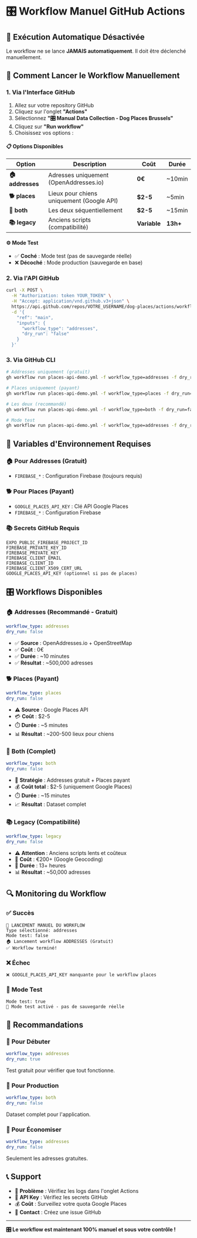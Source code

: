 # 🎛️ Workflow Manuel GitHub Actions

## 🚫 **Exécution Automatique Désactivée**

Le workflow ne se lance **JAMAIS automatiquement**. Il doit être déclenché manuellement.

## 🎯 **Comment Lancer le Workflow Manuellement**

### 1. **Via l'Interface GitHub**
1. Allez sur votre repository GitHub
2. Cliquez sur l'onglet **"Actions"**
3. Sélectionnez **"🎛️ Manual Data Collection - Dog Places Brussels"**
4. Cliquez sur **"Run workflow"**
5. Choisissez vos options :

#### 📋 **Options Disponibles**

| Option | Description | Coût | Durée |
|--------|-------------|------|-------|
| **🏠 addresses** | Adresses uniquement (OpenAddresses.io) | **0€** | ~10min |
| **🐕 places** | Lieux pour chiens uniquement (Google API) | **$2-5** | ~5min |
| **🚀 both** | Les deux séquentiellement | **$2-5** | ~15min |
| **📚 legacy** | Anciens scripts (compatibilité) | **Variable** | **13h+** |

#### ⚙️ **Mode Test**
- ✅ **Coché** : Mode test (pas de sauvegarde réelle)
- ❌ **Décoché** : Mode production (sauvegarde en base)

### 2. **Via l'API GitHub**
```bash
curl -X POST \
  -H "Authorization: token YOUR_TOKEN" \
  -H "Accept: application/vnd.github.v3+json" \
  https://api.github.com/repos/VOTRE_USERNAME/dog-places/actions/workflows/places-api-demo.yml/dispatches \
  -d '{
    "ref": "main",
    "inputs": {
      "workflow_type": "addresses",
      "dry_run": "false"
    }
  }'
```

### 3. **Via GitHub CLI**
```bash
# Addresses uniquement (gratuit)
gh workflow run places-api-demo.yml -f workflow_type=addresses -f dry_run=false

# Places uniquement (payant)
gh workflow run places-api-demo.yml -f workflow_type=places -f dry_run=false

# Les deux (recommandé)
gh workflow run places-api-demo.yml -f workflow_type=both -f dry_run=false

# Mode test
gh workflow run places-api-demo.yml -f workflow_type=addresses -f dry_run=true
```

## 🔐 **Variables d'Environnement Requises**

### 🏠 **Pour Addresses (Gratuit)**
- `FIREBASE_*` : Configuration Firebase (toujours requis)

### 🐕 **Pour Places (Payant)**
- `GOOGLE_PLACES_API_KEY` : Clé API Google Places
- `FIREBASE_*` : Configuration Firebase

### 📚 **Secrets GitHub Requis**
```
EXPO_PUBLIC_FIREBASE_PROJECT_ID
FIREBASE_PRIVATE_KEY_ID
FIREBASE_PRIVATE_KEY
FIREBASE_CLIENT_EMAIL
FIREBASE_CLIENT_ID
FIREBASE_CLIENT_X509_CERT_URL
GOOGLE_PLACES_API_KEY (optionnel si pas de places)
```

## 🎛️ **Workflows Disponibles**

### 🏠 **Addresses (Recommandé - Gratuit)**
```yaml
workflow_type: addresses
dry_run: false
```
- ✅ **Source** : OpenAddresses.io + OpenStreetMap
- ✅ **Coût** : 0€
- ✅ **Durée** : ~10 minutes
- ✅ **Résultat** : ~500,000 adresses

### 🐕 **Places (Payant)**
```yaml
workflow_type: places
dry_run: false
```
- ⚠️ **Source** : Google Places API
- 💳 **Coût** : $2-5
- ⏱️ **Durée** : ~5 minutes
- 📊 **Résultat** : ~200-500 lieux pour chiens

### 🚀 **Both (Complet)**
```yaml
workflow_type: both
dry_run: false
```
- 🎯 **Stratégie** : Addresses gratuit + Places payant
- 💰 **Coût total** : $2-5 (uniquement Google Places)
- ⏱️ **Durée** : ~15 minutes
- 📈 **Résultat** : Dataset complet

### 📚 **Legacy (Compatibilité)**
```yaml
workflow_type: legacy
dry_run: false
```
- ⚠️ **Attention** : Anciens scripts lents et coûteux
- 💸 **Coût** : €200+ (Google Geocoding)
- 🐌 **Durée** : 13+ heures
- 📊 **Résultat** : ~50,000 adresses

## 🔍 **Monitoring du Workflow**

### ✅ **Succès**
```
🎯 LANCEMENT MANUEL DU WORKFLOW
Type sélectionné: addresses
Mode test: false
🏠 Lancement workflow ADDRESSES (Gratuit)
✅ Workflow terminé!
```

### ❌ **Échec**
```
❌ GOOGLE_PLACES_API_KEY manquante pour le workflow places
```

### 🧪 **Mode Test**
```
Mode test: true
🧪 Mode test activé - pas de sauvegarde réelle
```

## 🎯 **Recommandations**

### 🥇 **Pour Débuter**
```yaml
workflow_type: addresses
dry_run: true
```
Test gratuit pour vérifier que tout fonctionne.

### 🥈 **Pour Production**
```yaml
workflow_type: both
dry_run: false
```
Dataset complet pour l'application.

### 🥉 **Pour Économiser**
```yaml
workflow_type: addresses
dry_run: false
```
Seulement les adresses gratuites.

## 📞 **Support**

- 🐛 **Problème** : Vérifiez les logs dans l'onglet Actions
- 🔑 **API Key** : Vérifiez les secrets GitHub
- 💰 **Coût** : Surveillez votre quota Google Places
- 📧 **Contact** : Créez une issue GitHub

---

**🎛️ Le workflow est maintenant 100% manuel et sous votre contrôle !**